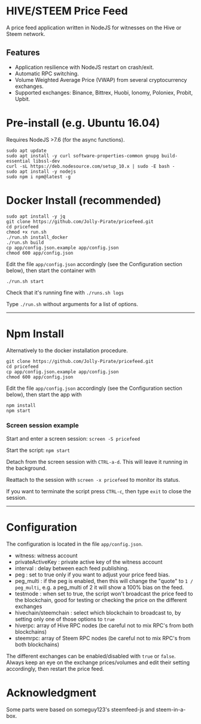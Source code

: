 # HIVE/STEEM Price Feed
A price feed application written in NodeJS for witnesses on the Hive or Steem network.

## Features
- Application resilience with NodeJS restart on crash/exit.
- Automatic RPC switching.
- Volume Weighted Average Price (VWAP) from several cryptocurrency exchanges.
- Supported exchanges: Binance, Bittrex, Huobi, Ionomy, Poloniex, Probit, Upbit.

# Pre-install (e.g. Ubuntu 16.04)
Requires NodeJS >7.6 (for the async functions).
```
sudo apt update
sudo apt install -y curl software-properties-common gnupg build-essential libssl-dev
curl -sL https://deb.nodesource.com/setup_10.x | sudo -E bash -
sudo apt install -y nodejs
sudo npm i npm@latest -g
```

# Docker Install (recommended)
```
sudo apt install -y jq
git clone https://github.com/Jolly-Pirate/pricefeed.git
cd pricefeed
chmod +x run.sh
./run.sh install_docker
./run.sh build
cp app/config.json.example app/config.json
chmod 600 app/config.json
```

Edit the file `app/config.json` accordingly (see the Configuration section below), then start the container with
```
./run.sh start
```

Check that it's running fine with `./runs.sh logs`

Type `./run.sh` without arguments for a list of options.

---

# Npm Install
Alternatively to the docker installation procedure.

```
git clone https://github.com/Jolly-Pirate/pricefeed.git
cd pricefeed
cp app/config.json.example app/config.json
chmod 600 app/config.json
```

Edit the file `app/config.json` accordingly (see the Configuration section below), then start the app with
```
npm install
npm start
```

### Screen session example
Start and enter a screen session: `screen -S pricefeed`

Start the script: `npm start`

Detach from the screen session with `CTRL-a-d`. This will leave it running in the background.

Reattach to the session with `screen -x pricefeed` to monitor its status. 

If you want to terminate the script press `CTRL-c`, then type `exit` to close the session.

---

# Configuration
The configuration is located in the file `app/config.json`.

- witness: witness account
- privateActiveKey : private active key of the witness account
- interval : delay between each feed publishing.
- peg : set to true only if you want to adjust your price feed bias.
- peg_multi : if the peg is enabled, then this will change the "quote" to `1 / peg_multi`, e.g. a peg_multi of 2 it will show a 100% bias on the feed.
- testmode : when set to true, the script won't broadcast the price feed to the blockchain, good for testing or checking the price on the different exchanges
- hivechain/steemchain : select which blockchain to broadcast to, by setting only one of those options to `true`
- hiverpc: array of Hive RPC nodes (be careful not to mix RPC's from both blockchains)
- steemrpc: array of Steem RPC nodes (be careful not to mix RPC's from both blockchains)

The different exchanges can be enabled/disabled with `true` or `false`. Always keep an eye on the exchange prices/volumes and edit their setting accordingly, then restart the price feed.

# Acknowledgment
Some parts were based on someguy123's steemfeed-js and steem-in-a-box.
